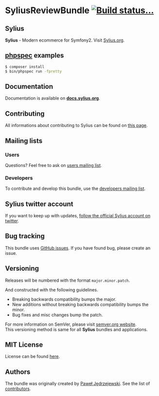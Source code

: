 SyliusReviewBundle [![Build status...](https://secure.travis-ci.org/Sylius/SyliusReportBundle.png?branch=master)](http://travis-ci.org/Sylius/SyliusReportBundle)
====================

Sylius
------

**Sylius** - Modern ecommerce for Symfony2. Visit [Sylius.org](http://sylius.org).

[phpspec](http://phpspec.net) examples
--------------------------------------

```bash
$ composer install
$ bin/phpspec run -fpretty
```

Documentation
-------------

Documentation is available on [**docs.sylius.org**](http://docs.sylius.org/en/latest/bundles/SyliusReportBundle/index.html).

Contributing
------------

All informations about contributing to Sylius can be found on [this page](http://docs.sylius.org/en/latest/contributing/index.html).

Mailing lists
-------------

### Users

Questions? Feel free to ask on [users mailing list](http://groups.google.com/group/sylius).

### Developers

To contribute and develop this bundle, use the [developers mailing list](http://groups.google.com/group/sylius-dev).

Sylius twitter account
----------------------

If you want to keep up with updates, [follow the official Sylius account on twitter](http://twitter.com/Sylius).

Bug tracking
------------

This bundle uses [GitHub issues](https://github.com/Sylius/Sylius/issues).
If you have found bug, please create an issue.

Versioning
----------

Releases will be numbered with the format `major.minor.patch`.

And constructed with the following guidelines.

* Breaking backwards compatibility bumps the major.
* New additions without breaking backwards compatibility bumps the minor.
* Bug fixes and misc changes bump the patch.

For more information on SemVer, please visit [semver.org website](http://semver.org/).  
This versioning method is same for all **Sylius** bundles and applications.

MIT License
-----------

License can be found [here](https://github.com/Sylius/SyliusReportBundle/blob/master/Resources/meta/LICENSE).

Authors
-------

The bundle was originally created by [Paweł Jędrzejewski](http://pjedrzejewski.com).
See the list of [contributors](https://github.com/Sylius/SyliusReportBundle/contributors).
